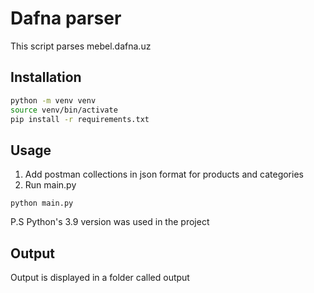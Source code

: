 # Dafna parser

This script parses mebel.dafna.uz

## Installation

```bash
python -m venv venv
source venv/bin/activate
pip install -r requirements.txt
```

## Usage

1. Add postman collections in json format for products and categories
2. Run main.py

```
python main.py 
```

P.S Python's 3.9 version was used in the project

## Output

Output is displayed in a folder called output

